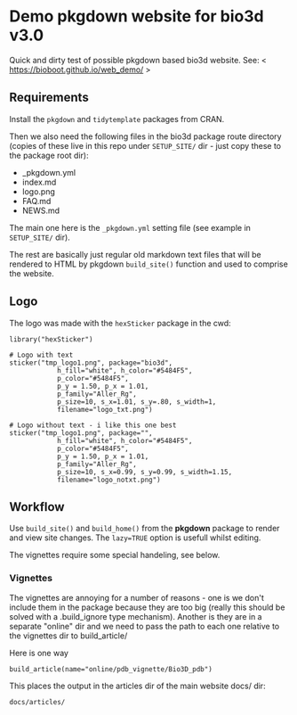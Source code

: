 # Demo pkgdown website for bio3d v3.0

Quick and dirty test of possible pkgdown based bio3d website. See: < https://bioboot.github.io/web_demo/ >

## Requirements
Install the `pkgdown` and `tidytemplate` packages from CRAN.

Then we also need the following files in the bio3d package route directory (copies of these live in this repo under `SETUP_SITE/` dir - just copy these to the package root dir):
- _pkgdown.yml  
- index.md  
- logo.png
- FAQ.md  
- NEWS.md 

The main one here is the `_pkgdown.yml`   setting file (see example in `SETUP_SITE/` dir).

The rest are basically just regular old markdown text files that will be rendered to HTML by pkgdown `build_site()` function and used to comprise the website.

## Logo
The logo was made with the `hexSticker` package in the cwd:

```
library("hexSticker")

# Logo with text
sticker("tmp_logo1.png", package="bio3d",
			h_fill="white", h_color="#5484F5",
			p_color="#5484F5",
			p_y = 1.50, p_x = 1.01,
			p_family="Aller_Rg",
			p_size=10, s_x=1.01, s_y=.80, s_width=1,
			filename="logo_txt.png")

# Logo without text - i like this one best
sticker("tmp_logo1.png", package="",
			h_fill="white", h_color="#5484F5",
			p_color="#5484F5",
			p_y = 1.50, p_x = 1.01,
			p_family="Aller_Rg",
			p_size=10, s_x=0.99, s_y=0.99, s_width=1.15,
			filename="logo_notxt.png")
```

## Workflow
Use `build_site()` and `build_home()` from the **pkgdown** package to render and view site changes. The `lazy=TRUE` option is usefull whilst editing.

The vignettes require some special handeling, see below.

### Vignettes
The vignettes are annoying for a number of reasons - one is we don't include them in the package because they are too big (really this should be solved with a .build_ignore type mechanism). Another is they are in a separate "online" dir and we need to pass the path to each one relative to the vignettes dir to build_article/

Here is one way

```
build_article(name="online/pdb_vignette/Bio3D_pdb")
```

This places the output in the articles dir of the main website docs/ dir:

```
docs/articles/
```





